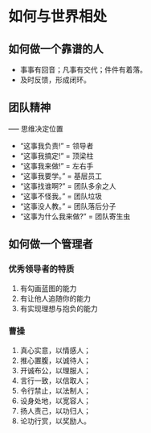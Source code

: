 # 如何与世界相处
## 如何做一个靠谱的人
- 事事有回音；凡事有交代；件件有着落。
- 及时反馈，形成闭环。

## 团队精神
––– 思维决定位置
- “这事我负责!” = 领导者
- “这事我搞定!” = 顶梁柱 
- “这事我来做!” = 左右手 
- “这事我要学。” = 基层员工 
- “这事找谁啊?” = 团队多余之人
- “这事不怪我。” = 团队垃圾
- “这事没人教。” = 团队落后分子
- “这事为什么我来做?” = 团队寄生虫 

## 如何做一个管理者
### 优秀领导者的特质
1.  有勾画蓝图的能力
2.  有让他人追随你的能力
3.  有实现理想与抱负的能力

### 曹操
1. 真心实意，以情感人；
1. 推心置腹，以诚待人；
1. 开诚布公，以理服人；
1. 言行一致，以信取人；
1. 令行禁止，以法制人；
1. 设身处地，以宽容人；
1. 扬人责己，以功归人；
1. 论功行赏，以奖励人。